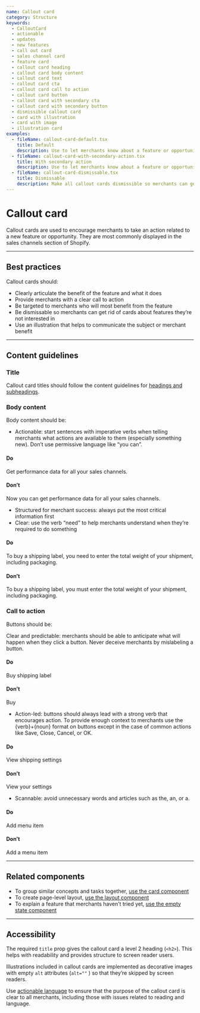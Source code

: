 ```yaml
---
name: Callout card
category: Structure
keywords:
  - CalloutCard
  - actionable
  - updates
  - new features
  - call out card
  - sales channel card
  - feature card
  - callout card heading
  - callout card body content
  - callout card text
  - callout card cta
  - callout card call to action
  - callout card button
  - callout card with secondary cta
  - callout card with secondary button
  - dismissible callout card
  - card with illustration
  - card with image
  - illustration card
examples:
  - fileName: callout-card-default.tsx
    title: Default
    description: Use to let merchants know about a feature or opportunity where there is a clear, single action they need to take to move to the next step.
  - fileName: callout-card-with-secondary-action.tsx
    title: With secondary action
    description: Use to let merchants know about a feature or opportunity where there are two distinct actions they can take on the information.
  - fileName: callout-card-dismissable.tsx
    title: Dismissable
    description: Make all callout cards dismissible so merchants can get rid of cards about features they’re not interested in.
---
```


# Callout card

Callout cards are used to encourage merchants to take an action related to a new feature or opportunity. They are most commonly displayed in the sales channels section of Shopify.

---

## Best practices

Callout cards should:

- Clearly articulate the benefit of the feature and what it does
- Provide merchants with a clear call to action
- Be targeted to merchants who will most benefit from the feature
- Be dismissable so merchants can get rid of cards about features they’re not interested in
- Use an illustration that helps to communicate the subject or merchant benefit

---

## Content guidelines

### Title

Callout card titles should follow the content guidelines for [headings and subheadings](https://polaris.shopify.com/content/actionable-language#section-headings-and-subheadings).

### Body content

Body content should be:

- Actionable: start sentences with imperative verbs when telling merchants what actions are available to them (especially something new). Don’t use permissive language like “you can”.

<!-- dodont -->

#### Do

Get performance data for all your sales channels.

#### Don’t

Now you can get performance data for all your sales channels.

<!-- end -->

- Structured for merchant success: always put the most critical information first
- Clear: use the verb “need” to help merchants understand when they’re required to do something

<!-- dodont -->

#### Do

To buy a shipping label, you need to enter the total weight of your shipment, including packaging.

#### Don’t

To buy a shipping label, you must enter the total weight of your shipment, including packaging.

<!-- end -->

### Call to action

Buttons should be:

Clear and predictable: merchants should be able to anticipate what will happen when they click a button. Never deceive merchants by mislabeling a button.

<!-- dodont -->

#### Do

Buy shipping label

#### Don’t

Buy

<!-- end -->

- Action-led: buttons should always lead with a strong verb that encourages action. To provide enough context to merchants use the {verb}+{noun} format on buttons except in the case of common actions like Save, Close, Cancel, or OK.

<!-- dodont -->

#### Do

View shipping settings

#### Don’t

View your settings

<!-- end -->

- Scannable: avoid unnecessary words and articles such as the, an, or a.

<!-- dodont -->

#### Do

Add menu item

#### Don’t

Add a menu item

<!-- end -->

---

## Related components

- To group similar concepts and tasks together, [use the card component](https://polaris.shopify.com/components/card)
- To create page-level layout, [use the layout component](https://polaris.shopify.com/components/layout)
- To explain a feature that merchants haven’t tried yet, [use the empty state component](https://polaris.shopify.com/components/empty-state)

---

## Accessibility

The required `title` prop gives the callout card a level 2 heading (`<h2>`). This helps with readability and provides structure to screen reader users.

Illustrations included in callout cards are implemented as decorative images with empty `alt` attributes (`alt=""` ) so that they’re skipped by screen readers.

Use [actionable language](https://polaris.shopify.com/content/actionable-language#navigation) to ensure that the purpose of the callout card is clear to all merchants, including those with issues related to reading and language.
